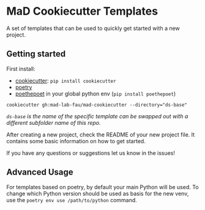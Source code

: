 # MaD Cookiecutter Templates

A set of templates that can be used to quickly get started with a new project.

## Getting started

First install:

- [cookiecutter](https://github.com/cookiecutter/cookiecutter/tree/master): `pip install cookiecutter`
- [poetry](https://python-poetry.org/docs/#installation)
- [poethepoet](https://github.com/nat-n/poethepoet) in your global python env (`pip install poethepoet`)

```
cookiecutter gh:mad-lab-fau/mad-cookiecutter --directory="ds-base"
```

_`ds-base` is the name of the specific template can be swapped out with a different subfolder name of this repo._

After creating a new project, check the README of your new project file.
It contains some basic information on how to get started.

If you have any questions or suggestions let us know in the issues!

## Advanced Usage

For templates based on poetry, by default your main Python will be used.
To change which Python version should be used as basis for the new venv, use the `poetry env use /path/to/python` command.


